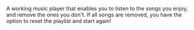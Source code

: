 A working music player that enables you to listen to the songs you enjoy, and remove the ones you don't. 
If all songs are removed, you have the option to reset the playlist and start again!

